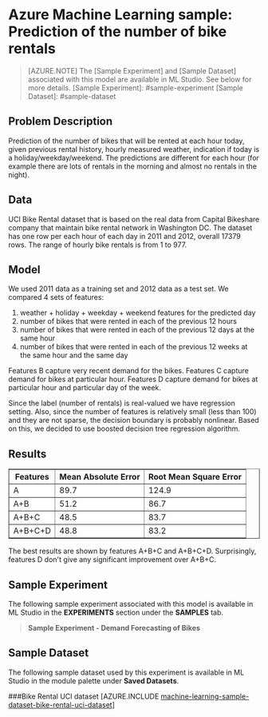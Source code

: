 <properties title="Azure Machine Learning Sample: Prediction of the number of bike rentals" pageTitle="Machine Learning Sample: Prediction of bike rentals | Azure" description="A sample Azure Machine Learning experiment to develop a regression model that predicts the number of bike rentals hourly." metaKeywords="" services="machine-learning" solutions="" documentationCenter="" authors="garye" manager="paulettm" editor="cgronlun"  videoId="" scriptId="" />

<tags ms.service="machine-learning" ms.workload="data-services" ms.tgt_pltfrm="na" ms.devlang="na" ms.topic="article" ms.date="10/23/2014" ms.author="garye" />


# Azure Machine Learning sample: Prediction of the number of bike rentals

>[AZURE.NOTE]
>The [Sample Experiment] and [Sample Dataset] associated with this model are available in ML Studio. See below for more details.
[Sample Experiment]: #sample-experiment
[Sample Dataset]: #sample-dataset


## Problem Description ##
Prediction of the number of bikes that will be rented at each hour today, given previous rental history, hourly measured weather, indication if today is a holiday/weekday/weekend. The predictions are different for each hour (for example
 there are lots of rentals in the morning and almost no rentals in the night). 

## Data ##
UCI Bike Rental dataset that is based on the real data from Capital Bikeshare company that maintain bike rental network in Washington DC. The dataset has one row per each hour of each day in 2011 and 2012, overall 17379 rows. The range of hourly bike rentals is from 1 to 977.

## Model ##
We used 2011 data as a training set and 2012 data as a test set. We compared 4 sets of features:

1. weather + holiday + weekday + weekend features for the predicted day
1. number of bikes that were rented in each of the previous 12 hours
1. number of bikes that were rented in each of the previous 12 days at the same hour
1. number of bikes that were rented in each of the previous 12 weeks at the same hour and the same day

Features B capture very recent demand for the bikes. Features C capture demand for bikes at particular hour. Features D capture demand for bikes at particular hour and particular day of the week.

Since the label (number of rentals) is real-valued we have regression setting. Also, since the number of features is relatively small (less than 100) and they are not sparse, the decision boundary is probably nonlinear. Based on this, we decided to use boosted decision tree regression algorithm.

## Results ##

<table border="1">
<tr><th>Features</th><th>Mean Absolute Error</th> <th>Root Mean Square Error</th> </tr>
<tr style="background-color: #fff"><td>A</td> <td> 89.7</td> <td>124.9 </td> </tr>
<tr style="background-color: #fff"><td>A+B</td><td>51.2 </td> <td>86.7 </td></tr>
<tr style="background-color: #fff"><td>A+B+C</td><td> 48.5</td> <td> 83.7 </td></tr>
<tr style="background-color: #fff"><td>A+B+C+D</td><td> 48.8 </td> <td>83.2 </td></tr>
</table>

</table>

The best results are shown by features A+B+C and A+B+C+D. Surprisingly, features D don't give any significant improvement over A+B+C. 

## Sample Experiment

The following sample experiment associated with this model is available in ML Studio in the **EXPERIMENTS** section under the **SAMPLES** tab.

> **Sample Experiment - Demand Forecasting of Bikes**


## Sample Dataset

The following sample dataset used by this experiment is available in ML Studio in the module palette under **Saved Datasets**.

###Bike Rental UCI dataset
[AZURE.INCLUDE [machine-learning-sample-dataset-bike-rental-uci-dataset](../includes/machine-learning-sample-dataset-bike-rental-uci-dataset.md)]


<!--HONumber=27-->
